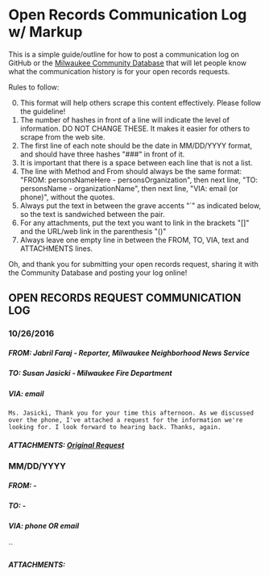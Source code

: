 Open Records Communication Log w/ Markup
=============

This is a simple guide/outline for how to post a communication log on GitHub or the [Milwaukee Community Database](http://mkecommunitydata.com) that will let people know what the communication history is for your open records requests.

Rules to follow:

0. This format will help others scrape this content effectively. Please follow the guideline!
0. The number of hashes in front of a line will indicate the level of information. DO NOT CHANGE THESE. It makes it easier for others to scrape from the web site.
0. The first line of each note should be the date in MM/DD/YYYY format, and should have three hashes "###" in front of it.
0. It is important that there is a space between each line that is not a list. 
0. The line with Method and From should always be the same format: "FROM: personsNameHere - personsOrganization", then next line, "TO: personsName - organizationName", then next line, "VIA: email (or phone)", without the quotes.
0. Always put the text in between the grave accents "`" as indicated below, so the text is sandwiched between the pair.
0. For any attachments, put the text you want to link in the brackets "[]" and the URL/web link in the parenthesis "()"
0. Always leave one empty line in between the FROM, TO, VIA, text and ATTACHMENTS lines.

Oh, and thank you for submitting your open records request, sharing it with the Community Database and posting your log online! 

## OPEN RECORDS REQUEST COMMUNICATION LOG

### 10/26/2016
##### FROM: Jabril Faraj - Reporter, Milwaukee Neighborhood News Service

##### TO: Susan Jasicki - Milwaukee Fire Department 

##### VIA: email

`Ms. Jasicki, Thank you for your time this afternoon. As we discussed over the phone, I've attached a request for the information we're looking for. I look forward to hearing back. Thanks, again.`

##### ATTACHMENTS: [Original Request](https://drive.google.com/file/d/0B2qru3lnKLbCMGZpaFMzNHFBOXc/view?usp=sharing)

### MM/DD/YYYY

##### FROM: - 

##### TO: - 

##### VIA: phone OR email

``

##### ATTACHMENTS: []()

